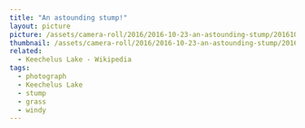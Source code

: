 ```yaml
---
title: "An astounding stump!"
layout: picture
picture: /assets/camera-roll/2016/2016-10-23-an-astounding-stump/20161023_205830041_iOS.jpg
thumbnail: /assets/camera-roll/2016/2016-10-23-an-astounding-stump/20161023_205830041_iOS-thumbnail.jpg
related:
  - Keechelus Lake - Wikipedia
tags:
  - photograph
  - Keechelus Lake
  - stump
  - grass
  - windy
---
```


